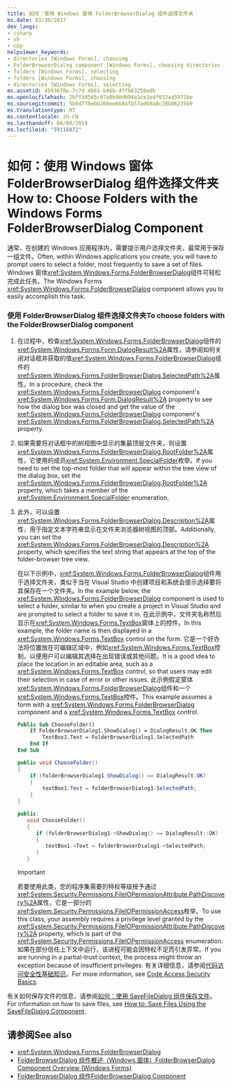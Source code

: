 ```yaml
---
title: 如何：使用 Windows 窗体 FolderBrowserDialog 组件选择文件夹
ms.date: 03/30/2017
dev_langs:
- csharp
- vb
- cpp
helpviewer_keywords:
- directories [Windows Forms], choosing
- FolderBrowserDialog component [Windows Forms], choosing directories
- folders [Windows Forms], selecting
- folders [Windows Forms], choosing
- directories [Windows Forms], selecting
ms.assetid: 4593670e-7c7d-4661-b46b-4ffb63258adb
ms.openlocfilehash: 2bff105d5c97a8b98d094a1ce3a4f033aa5971be
ms.sourcegitcommit: 5b6d778ebb269ee6684fb57ad69a8c28b06235b9
ms.translationtype: HT
ms.contentlocale: zh-CN
ms.lasthandoff: 04/08/2019
ms.locfileid: "59116072"
---
```

# <a name="how-to-choose-folders-with-the-windows-forms-folderbrowserdialog-component"></a><span data-ttu-id="e8954-102">如何：使用 Windows 窗体 FolderBrowserDialog 组件选择文件夹</span><span class="sxs-lookup"><span data-stu-id="e8954-102">How to: Choose Folders with the Windows Forms FolderBrowserDialog Component</span></span>
<span data-ttu-id="e8954-103">通常，在创建的 Windows 应用程序内，需要提示用户选择文件夹，最常用于保存一组文件。</span><span class="sxs-lookup"><span data-stu-id="e8954-103">Often, within Windows applications you create, you will have to prompt users to select a folder, most frequently to save a set of files.</span></span> <span data-ttu-id="e8954-104">Windows 窗体<xref:System.Windows.Forms.FolderBrowserDialog>组件可轻松完成此任务。</span><span class="sxs-lookup"><span data-stu-id="e8954-104">The Windows Forms <xref:System.Windows.Forms.FolderBrowserDialog> component allows you to easily accomplish this task.</span></span>  
  
### <a name="to-choose-folders-with-the-folderbrowserdialog-component"></a><span data-ttu-id="e8954-105">使用 FolderBrowserDialog 组件选择文件夹</span><span class="sxs-lookup"><span data-stu-id="e8954-105">To choose folders with the FolderBrowserDialog component</span></span>  
  
1.  <span data-ttu-id="e8954-106">在过程中，检查<xref:System.Windows.Forms.FolderBrowserDialog>组件的<xref:System.Windows.Forms.Form.DialogResult%2A>属性，请参阅如何关闭对话框并获取的值<xref:System.Windows.Forms.FolderBrowserDialog>组件的<xref:System.Windows.Forms.FolderBrowserDialog.SelectedPath%2A>属性。</span><span class="sxs-lookup"><span data-stu-id="e8954-106">In a procedure, check the <xref:System.Windows.Forms.FolderBrowserDialog> component's <xref:System.Windows.Forms.Form.DialogResult%2A> property to see how the dialog box was closed and get the value of the <xref:System.Windows.Forms.FolderBrowserDialog> component's <xref:System.Windows.Forms.FolderBrowserDialog.SelectedPath%2A> property.</span></span>  
  
2.  <span data-ttu-id="e8954-107">如果需要将对话框中的树视图中显示的集最顶层文件夹，则设置<xref:System.Windows.Forms.FolderBrowserDialog.RootFolder%2A>属性，它使用的成员<xref:System.Environment.SpecialFolder>枚举。</span><span class="sxs-lookup"><span data-stu-id="e8954-107">If you need to set the top-most folder that will appear within the tree view of the dialog box, set the <xref:System.Windows.Forms.FolderBrowserDialog.RootFolder%2A> property, which takes a member of the <xref:System.Environment.SpecialFolder> enumeration.</span></span>  
  
3.  <span data-ttu-id="e8954-108">此外，可以设置<xref:System.Windows.Forms.FolderBrowserDialog.Description%2A>属性，用于指定文本字符串显示在文件夹浏览器树视图的顶部。</span><span class="sxs-lookup"><span data-stu-id="e8954-108">Additionally, you can set the <xref:System.Windows.Forms.FolderBrowserDialog.Description%2A> property, which specifies the text string that appears at the top of the folder-browser tree view.</span></span>  
  
     <span data-ttu-id="e8954-109">在以下示例中，<xref:System.Windows.Forms.FolderBrowserDialog>组件用于选择文件夹，类似于当在 Visual Studio 中创建项目和系统会提示选择要将其保存在一个文件夹。</span><span class="sxs-lookup"><span data-stu-id="e8954-109">In the example below, the <xref:System.Windows.Forms.FolderBrowserDialog> component is used to select a folder, similar to when you create a project in Visual Studio and are prompted to select a folder to save it in.</span></span> <span data-ttu-id="e8954-110">在此示例中，文件夹名称然后显示在<xref:System.Windows.Forms.TextBox>窗体上的控件。</span><span class="sxs-lookup"><span data-stu-id="e8954-110">In this example, the folder name is then displayed in a <xref:System.Windows.Forms.TextBox> control on the form.</span></span> <span data-ttu-id="e8954-111">它是一个好办法将位置放在可编辑区域中，例如<xref:System.Windows.Forms.TextBox>控制，以便用户可以编辑其选择在出现错误或其他问题。</span><span class="sxs-lookup"><span data-stu-id="e8954-111">It is a good idea to place the location in an editable area, such as a <xref:System.Windows.Forms.TextBox> control, so that users may edit their selection in case of error or other issues.</span></span> <span data-ttu-id="e8954-112">此示例假定窗体<xref:System.Windows.Forms.FolderBrowserDialog>组件和一个<xref:System.Windows.Forms.TextBox>控件。</span><span class="sxs-lookup"><span data-stu-id="e8954-112">This example assumes a form with a <xref:System.Windows.Forms.FolderBrowserDialog> component and a <xref:System.Windows.Forms.TextBox> control.</span></span>  
  
    ```vb  
    Public Sub ChooseFolder()  
        If FolderBrowserDialog1.ShowDialog() = DialogResult.OK Then  
            TextBox1.Text = FolderBrowserDialog1.SelectedPath  
        End If  
    End Sub  
    ```  
  
    ```csharp  
    public void ChooseFolder()  
    {  
        if (folderBrowserDialog1.ShowDialog() == DialogResult.OK)   
        {  
            textBox1.Text = folderBrowserDialog1.SelectedPath;  
        }  
    }  
    ```  
  
    ```cpp  
    public:  
       void ChooseFolder()  
       {  
          if (folderBrowserDialog1->ShowDialog() == DialogResult::OK)  
          {  
             textBox1->Text = folderBrowserDialog1->SelectedPath;  
          }  
       }  
    ```  
  
    > [!IMPORTANT]
    >  <span data-ttu-id="e8954-113">若要使用此类，您的程序集需要的特权等级授予通过<xref:System.Security.Permissions.FileIOPermissionAttribute.PathDiscovery%2A>属性，它是一部分的<xref:System.Security.Permissions.FileIOPermissionAccess>枚举。</span><span class="sxs-lookup"><span data-stu-id="e8954-113">To use this class, your assembly requires a privilege level granted by the <xref:System.Security.Permissions.FileIOPermissionAttribute.PathDiscovery%2A> property, which is part of the <xref:System.Security.Permissions.FileIOPermissionAccess> enumeration.</span></span> <span data-ttu-id="e8954-114">如果在部分信任上下文中运行，该进程可能会因特权不足而引发异常。</span><span class="sxs-lookup"><span data-stu-id="e8954-114">If you are running in a partial-trust context, the process might throw an exception because of insufficient privileges.</span></span> <span data-ttu-id="e8954-115">有关详细信息，请参阅[代码访问安全性基础知识](../../misc/code-access-security-basics.md)。</span><span class="sxs-lookup"><span data-stu-id="e8954-115">For more information, see [Code Access Security Basics](../../misc/code-access-security-basics.md).</span></span>  
  
 <span data-ttu-id="e8954-116">有关如何保存文件的信息，请参阅[如何：使用 SaveFileDialog 组件保存文件](how-to-save-files-using-the-savefiledialog-component.md)。</span><span class="sxs-lookup"><span data-stu-id="e8954-116">For information on how to save files, see [How to: Save Files Using the SaveFileDialog Component](how-to-save-files-using-the-savefiledialog-component.md).</span></span>  
  
## <a name="see-also"></a><span data-ttu-id="e8954-117">请参阅</span><span class="sxs-lookup"><span data-stu-id="e8954-117">See also</span></span>

- <xref:System.Windows.Forms.FolderBrowserDialog>
- [<span data-ttu-id="e8954-118">FolderBrowserDialog 组件概述（Windows 窗体）</span><span class="sxs-lookup"><span data-stu-id="e8954-118">FolderBrowserDialog Component Overview (Windows Forms)</span></span>](folderbrowserdialog-component-overview-windows-forms.md)
- [<span data-ttu-id="e8954-119">FolderBrowserDialog 组件</span><span class="sxs-lookup"><span data-stu-id="e8954-119">FolderBrowserDialog Component</span></span>](folderbrowserdialog-component-windows-forms.md)
